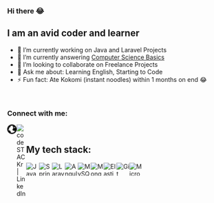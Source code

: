 ### Hi there :joy:
## I am an avid coder and learner
- 🔭 I’m currently working on Java and Laravel Projects
- 🌱 I’m currently answering [Computer Science Basics](https://github.com/vietnakid/learning-material/tree/master/computer-science)
- 👯 I’m looking to collaborate on Freelance Projects
- 💬 Ask me about: Learning English, Starting to Code  
- ⚡ Fun fact: Ate Kokomi (instant noodles) within 1 months on end :joy:
<br />

### Connect with me: 
[<img align="left" alt="codeSTACKr.com" width="22px" src="https://raw.githubusercontent.com/iconic/open-iconic/master/svg/globe.svg" />](https://javacuder.wordpress.com)
[<img align="left" alt="codeSTACKr | LinkedIn" width="22px" src="https://cdn.jsdelivr.net/npm/simple-icons@v3/icons/linkedin.svg" />](https://www.linkedin.com/in/emsnguyen98)
<br />
## My tech stack:
<img align="left" alt="Java" width="30px" height="30px" src="https://classes.engineering.wustl.edu/cse231/core/images/2/26/Java.png" />
<img align="left" alt="Spring Boot"  width="30px" height="30px" src="https://res.cloudinary.com/deop9ytsv/image/upload/v1542422606/spring-boot-icon0_cf21dec4-5056-b3a8-49c015fd3bde6cb5.png" />
<img align="left" alt="Laravel"  width="30px" height="30px" src="https://cdn.iconscout.com/icon/free/png-256/laravel-226015.png" />
<img align="left" alt="Angular"  width="30px" height="30px" src="https://miro.medium.com/max/588/1*15CYVZdpsxir8KLdxEZytg.png" />
<img align="left" alt="MySQL"  width="30px" height="30px" src="https://d1.awsstatic.com/asset-repository/products/amazon-rds/1024px-MySQL.ff87215b43fd7292af172e2a5d9b844217262571.png" />
<img align="left" alt="MongoDB"  width="30px" height="30px" src="https://img.icons8.com/color/452/mongodb.png" />
<img align="left" alt="Elasticsearch"  width="30px" height="30px" src="https://cdn.worldvectorlogo.com/logos/elasticsearch.svg" />
<img align="left" alt="Git"  width="30px" height="30px" src="https://upload.wikimedia.org/wikipedia/commons/thumb/3/3f/Git_icon.svg/1200px-Git_icon.svg.png" />
<img align="left" alt="Microservices"  width="30px" height="30px" src="https://static.thenounproject.com/png/2354990-200.png" />


